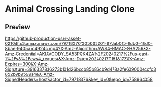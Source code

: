 # Animal Crossing Landing Clone

## Preview

https://github-production-user-asset-6210df.s3.amazonaws.com/79718376/305663261-97dab0f5-8db6-48d0-8bae-9405a7c4924c.mp4?X-Amz-Algorithm=AWS4-HMAC-SHA256&X-Amz-Credential=AKIAVCODYLSA53PQK4ZA%2F20240217%2Fus-east-1%2Fs3%2Faws4_request&X-Amz-Date=20240217T181817Z&X-Amz-Expires=300&X-Amz-Signature=3916337836273b101d26bdcb85b86cb9d478a2fe609000eccfc3852b9b9599a4&X-Amz-SignedHeaders=host&actor_id=79718376&key_id=0&repo_id=758964058
